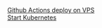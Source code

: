 [Github Actions deploy on VPS](https://gist.github.com/danielwetan/4f4db933531db5dd1af2e69ec8d54d8a)\
[Start Kubernetes](https://kubernetes.io/docs/concepts/overview/working-with-objects/)